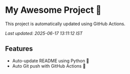 # My Awesome Project 🚀

This project is automatically updated using GitHub Actions.

_Last updated: 2025-06-17 13:11:12 IST_

## Features
- Auto-update README using Python 🐍
- Auto Git push with GitHub Actions 🤖
